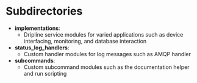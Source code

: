 # Subdirectories
- **implementations**:
  - Dripline service modules for varied applications such as device interfacing, monitoring, and database interaction  
- **status_log_handlers**:
  - Custom handler modules for log messages such as AMQP handler
- **subcommands**:
  - Custom subcommand modules such as the documentation helper and run scripting  
